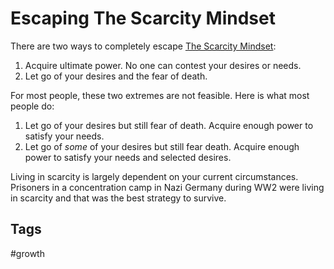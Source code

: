 # Escaping The Scarcity Mindset

There are two ways to completely escape [The Scarcity Mindset](../202308040127/README.md):
1. Acquire ultimate power. No one can contest your desires or needs.  
2. Let go of your desires and the fear of death.  

For most people, these two extremes are not feasible. Here is what most people do:  
1. Let go of your desires but still fear of death. Acquire enough power to satisfy your needs.  
2. Let go of *some* of your desires but still fear death. Acquire enough power to satisfy your needs and selected desires.  

Living in scarcity is largely dependent on your current circumstances. Prisoners in a concentration camp in Nazi Germany during WW2 were living in scarcity and that was the best strategy to survive. 

## Tags
#growth
